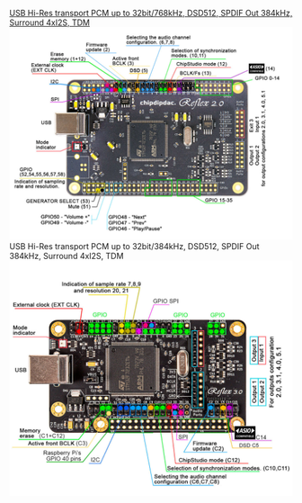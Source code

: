 [USB Hi-Res transport PCM up to 32bit/768kHz, DSD512, SPDIF Out  384kHz, Surround 4xI2S, TDM](https://github.com/ChipDipDAC/ChipDipDAC.github.io/tree/main/Reflex%202.0%20Pro)
![Reflex 2.0 Pro](https://github.com/ChipDipDAC/ChipDipDAC.github.io/blob/main/Reflex%202.0%20Pro/Reflex_2_0_pins_ASIO.jpg?raw=true)
USB Hi-Res transport PCM up to 32bit/384kHz, DSD512, SPDIF Out  384kHz, Surround 4xI2S, TDM
![Reflex 3.0](https://github.com/ChipDipDAC/ChipDipDAC.github.io/blob/main/Reflex%203.0/R3_pins.jpg?raw=true)
